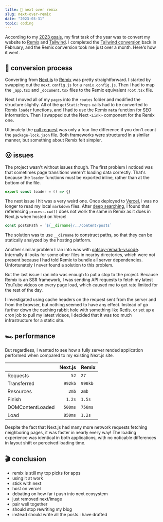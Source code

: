 ```yaml
---
title: 🔼 next over remix
slug: next-over-remix
date: "2023-03-31"
topic: coding
---
```


According to my [2023 goals][goals], my first task of the year was to convert my website to [Remix][remix] and [Tailwind][tailwind]. I completed the [Tailwind conversion][css-modules-to-tailwind] back in February, and the Remix conversion took me just over a month. Here's how it went.

## 🍰 conversion process

Converting from [Next.js][next] to [Remix][remix] was pretty straightforward. I started by swapping out the `next.config.js` for a `remix.config.js`. Then I had to map the `_app.tsx` and `_document.tsx` files to the Remix equivalent `root.tsx` file.

Next I moved all of my `pages` into the `routes` folder and modified the structure slightly. All of the `getStaticProps` calls had to be converted to Remix `loader` functions, and I had to use the Remix `meta` function for SEO information. Then I swapped out the Next `<Link>` component for the Remix one.

Ultimately the [pull request][pull-request] was only a four line difference if you don't count the `package-lock.json` file. Both frameworks were structured in a similar manner, but something about Remix felt simpler.

## 😖 issues

The project wasn't without issues though. The first problem I noticed was that sometimes page transitions weren't loading data correctly. That's because the `loader` functions must be exported inline, rather than at the bottom of the file.

```typescript
export const loader = () => {}
```

The next issue I hit was a very weird one. Once deployed to [Vercel][vercel], I was no longer to read my local `markdown` files. After [deep searching][vercel-files], I found that referencing `process.cwd()` does not work the same in Remix as it does in Next.js when hosted on Vercel.

```typescript
const postsPath = `${__dirname}/../content/posts`
```

The solution was to use `__dirname` to construct paths, so that they can be statically analyzed by the hosting platform.

Another similar problem I ran into was with [gatsby-remark-vscode][gatsby-remark-vscode]. Internally it looks for some other files in nearby directories, which were not present because I had told Remix to bundle all server dependencies. Unfortunately I never found a solution to this problem.

But the last issue I ran into was enough to put a stop to the project. Because Remix is an SSR framework, I was sending API requests to fetch my latest YouTube videos on every page load, which caused me to get rate limited for the rest of the day.

I investigated using cache headers on the request sent from the server and from the browser, but nothing seemed to have any effect. Instead of go further down the caching rabbit hole with something like [Redis][redis], or set up a cron job to pull my latest videos, I decided that it was too much infrastructure for a static site.

## 🏎️ performance

But regardless, I wanted to see how a fully server rended application performed when compared to my existing Next.js site.

|                  | Next.js | Remix   |
| ---------------- | ------: | :------ |
| Requests         |    `52` | `27`    |
| Transferred      | `992kb` | `990kb` |
| Resources        |   `2mb` | `2mb`   |
| Finish           |  `1.2s` | `1.5s`  |
| DOMContentLoaded | `500ms` | `750ms` |
| Load             | `850ms` | `1.2s`  |

Despite the fact that Next.js had many more network requests fetching neighboring pages, it was faster in nearly every way! The loading experience was identical in both applications, with no noticable differences in layout shift or perceived loading time.

## 🎬 conclusion

-   remix is still my top picks for apps
-   using it at work
-   stick with next
-   host on vercel
-   debating on how far i push into next ecosystem
-   just removed next/image
-   pair well together
-   should stop rewriting my blog
-   instead should write all the posts i have drafted

[pull-request]: https://github.com/bradgarropy/bradgarropy.com/pull/353
[remix]: https://remix.run
[next]: https://nextjs.org
[vercel-files]: https://www.themosaad.com/blog/loading-static-file-remix-vercel
[goals]: https://bradgarropy.com/blog/goals-for-2023#bradgarropy.com
[tailwind]: https://tailwindcss.com
[css-modules-to-tailwind]: https://bradgarropy.com/blog/css-modules-to-tailwind
[vercel]: https://vercel.com
[gatsby-remark-vscode]: https://github.com/andrewbranch/gatsby-remark-vscode
[redis]: https://redis.com

